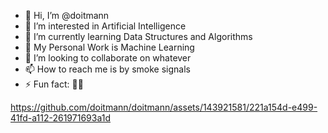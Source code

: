 - 👋 Hi, I’m @doitmann
- 👀 I’m interested in Artificial Intelligence
- 🌱 I’m currently learning Data Structures and Algorithms
- 📝 My Personal Work is Machine Learning
- 💞️ I’m looking to collaborate on whatever
- 📫 How to reach me is by smoke signals
- ⚡ Fun fact: 🤠🐸

https://github.com/doitmann/doitmann/assets/143921581/221a154d-e499-41fd-a112-261971693a1d

<!---
doitmann/doitmann is a ✨ special ✨ repository because its `README.md` (this file) appears on your GitHub profile.
You can click the Preview link to take a look at your changes.
--->

